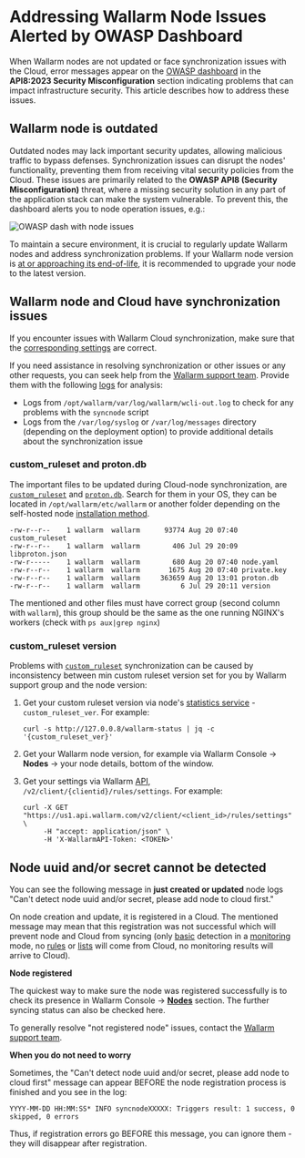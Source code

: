 # Addressing Wallarm Node Issues Alerted by OWASP Dashboard

When Wallarm nodes are not updated or face synchronization issues with the Cloud, error messages appear on the [OWASP dashboard](../user-guides/dashboards/owasp-api-top-ten.md) in the **API8:2023 Security Misconfiguration** section indicating problems that can impact infrastructure security. This article describes how to address these issues.

## Wallarm node is outdated

Outdated nodes may lack important security updates, allowing malicious traffic to bypass defenses. Synchronization issues can disrupt the nodes' functionality, preventing them from receiving vital security policies from the Cloud. These issues are primarily related to the **OWASP API8 (Security Misconfiguration)** threat, where a missing security solution in any part of the application stack can make the system vulnerable. To prevent this, the dashboard alerts you to node operation issues, e.g.:

![OWASP dash with node issues](../images/user-guides/dashboard/owasp-dashboard-node-issues.png)

To maintain a secure environment, it is crucial to regularly update Wallarm nodes and address synchronization problems. If your Wallarm node version is [at or approaching its end-of-life](../updating-migrating/versioning-policy.md#version-list), it is recommended to upgrade your node to the latest version.

## Wallarm node and Cloud have synchronization issues

If you encounter issues with Wallarm Cloud synchronization, make sure that the [corresponding settings](../admin-en/configure-cloud-node-synchronization-en.md) are correct.

If you need assistance in resolving synchronization or other issues or any other requests, you can seek help from the [Wallarm support team](mailto:support@wallarm.com). Provide them with the following [logs](../admin-en/configure-logging.md) for analysis:

* Logs from `/opt/wallarm/var/log/wallarm/wcli-out.log` to check for any problems with the `syncnode` script
* Logs from the `/var/log/syslog` or `/var/log/messages` directory (depending on the deployment option) to provide additional details about the synchronization issue

### custom_ruleset and proton.db

The important files to be updated during Cloud-node synchronization, are [`custom_ruleset`](../user-guides/rules/rules.md#ruleset-lifecycle) and [`proton.db`](../about-wallarm/protecting-against-attacks.md#basic-set-of-detectors). Search for them in your OS, they can be located in `/opt/wallarm/etc/wallarm` or another folder depending on the self-hosted node [installation method](../installation/supported-deployment-options.md).

```
-rw-r--r--    1 wallarm  wallarm      93774 Aug 20 07:40 custom_ruleset
-rw-r--r--    1 wallarm  wallarm        406 Jul 29 20:09 libproton.json
-rw-r-----    1 wallarm  wallarm        680 Aug 20 07:40 node.yaml
-rw-r--r--    1 wallarm  wallarm       1675 Aug 20 07:40 private.key
-rw-r--r--    1 wallarm  wallarm     363659 Aug 20 13:01 proton.db
-rw-r--r--    1 wallarm  wallarm          6 Jul 29 20:11 version
```

The mentioned and other files must have correct group (second column with `wallarm`), this group should be the same as the one running NGINX's workers (check with `ps aux|grep nginx`)

### custom_ruleset version

Problems with [`custom_ruleset`](../user-guides/rules/rules.md#ruleset-lifecycle) synchronization can be caused by inconsistency between min custom ruleset version set for you by Wallarm support group and the node version:

1. Get your custom ruleset version via node's [statistics service](../admin-en/configure-statistics-service.md#usage) - `custom_ruleset_ver`. For example:

    ```
    curl -s http://127.0.0.8/wallarm-status | jq -c '{custom_ruleset_ver}'
    ```

1. Get your Wallarm node version, for example via Wallarm Console → **Nodes** → your node details, bottom of the window.
1. Get your settings via Wallarm [API](../api/overview.md), `/v2/client/{clientid}/rules/settings`. For example:

    ```
    curl -X GET "https://us1.api.wallarm.com/v2/client/<client_id>/rules/settings"  \
         -H "accept: application/json" \
         -H 'X-WallarmAPI-Token: <TOKEN>'
    ```

## Node uuid and/or secret cannot be detected

You can see the following message in **just created or updated** node logs "Can't detect node uuid and/or secret, please add node to cloud first."

On node creation and update, it is registered in a Cloud. The mentioned message may mean that this registration was not successful which will prevent node and Cloud from syncing (only [basic](../about-wallarm/protecting-against-attacks.md#basic-set-of-detectors) detection in a [monitoring](../admin-en/configure-wallarm-mode.md) mode, no [rules](../user-guides/rules/rules.md) or [lists](../user-guides/ip-lists/overview.md) will come from Cloud, no monitoring results will arrive to Cloud).

**Node registered**

The quickest way to make sure the node was registered successfully is to check its presence in Wallarm Console → [**Nodes**](../user-guides/nodes/nodes.md) section. The further syncing status can also be checked here.

To generally resolve "not registered node" issues, contact the [Wallarm support team](https://support.wallarm.com/).

**When you do not need to worry**

Sometimes, the "Can't detect node uuid and/or secret, please add node to cloud first" message can appear BEFORE the node registration process is finished and you see in the log:

```
YYYY-MM-DD HH:MM:SS* INFO syncnodeXXXXX: Triggers result: 1 success, 0 skipped, 0 errors
```

Thus, if registration errors go BEFORE this message, you can ignore them - they will disappear after registration.
